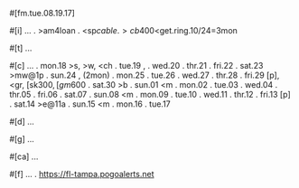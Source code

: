 #[fm.tue.08.19.17]

#[i]
...
. >am4loan
. <sp$cable
. >cb$400<get.ring.10/24=3mon

#[t]
...

#[c]
...
. mon.18 >s, >w, <ch
. tue.19 <gr>, <ch>
. wed.20
. thr.21
. fri.22
. sat.23 >mw@1p
. sun.24 <m>, (2mon)
. mon.25
. tue.26
. wed.27
. thr.28
. fri.29 [p], <gr, [sk$300, [gm$600
. sat.30 >b
. sun.01 <m
. mon.02
. tue.03
. wed.04
. thr.05
. fri.06
. sat.07
. sun.08 <m
. mon.09
. tue.10
. wed.11
. thr.12
. fri.13 [p]
. sat.14 >e@11a
. sun.15 <m
. mon.16
. tue.17

#[d]
...

#[g]
...

#[ca]
...

#[f]
...
. https://fl-tampa.pogoalerts.net


